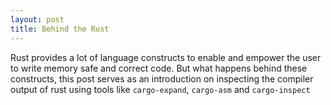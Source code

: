```yaml
---
layout: post
title: Behind the Rust
---
```

Rust provides a lot of language constructs to enable and empower the user to write memory safe and correct code. But what happens behind these constructs, this post serves as an introduction on inspecting the compiler output of rust using tools like `cargo-expand`, `cargo-asm` 
and `cargo-inspect`
<!--more-->

<!-- # Brief introduction to rust  -->

<!-- # Explain the compiler a bit? -->

<!-- # Explain tools to inspect compiler outputs -->

<!-- # Hands on using the tools -->